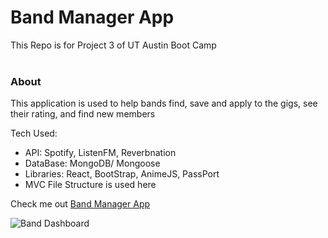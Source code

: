 <h1>Band Manager App</h1>

This Repo is for Project 3 of UT Austin Boot Camp </br></br>

<h3 style="bold">About</h1>
<p>This application is used to help bands find, save and apply to the gigs, see their rating, and find new members</p>
 
Tech Used: </br>
- API: Spotify, ListenFM, Reverbnation
- DataBase: MongoDB/ Mongoose
- Libraries: React, BootStrap, AnimeJS, PassPort
- MVC File Structure is used here

Check me out [Band Manager App](https://intense-fjord-10661.herokuapp.com/)

![Band Dashboard](client/build/static/media/bands.png)

